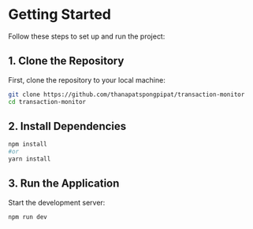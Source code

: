 # Getting Started

Follow these steps to set up and run the project:

## 1. Clone the Repository

First, clone the repository to your local machine:

```bash
git clone https://github.com/thanapatspongpipat/transaction-monitor
cd transaction-monitor
```

## 2. Install Dependencies

```bash
npm install
#or
yarn install
```


## 3. Run the Application

Start the development server:

```bash
npm run dev 
```







